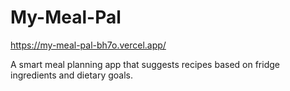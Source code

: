 # My-Meal-Pal

https://my-meal-pal-bh7o.vercel.app/

A smart meal planning app that suggests recipes based on fridge ingredients and dietary goals.
